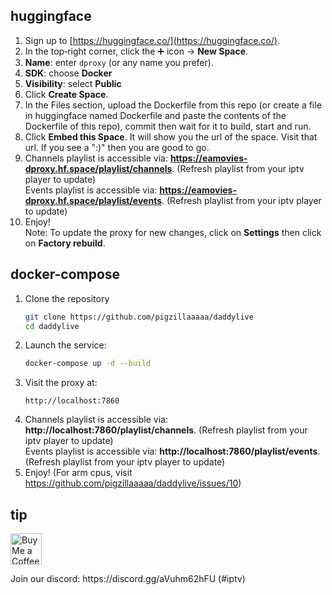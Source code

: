 ## huggingface
1. Sign up to [https://huggingface.co/](https://huggingface.co/).
2. In the top‑right corner, click the ➕ icon → **New Space**.
3. **Name**: enter `dproxy` (or any name you prefer).
4. **SDK**: choose **Docker**
5. **Visibility**: select **Public**
6. Click **Create Space**.
7. In the Files section, upload the Dockerfile from this repo (or create a file in huggingface named Dockerfile and paste the contents of the Dockerfile of this repo), commit then wait for it to build, start and run.
8. Click **Embed this Space**. It will show you the url of the space. Visit that url. If you see a ":)" then you are good to go.
9. Channels playlist is accessible via: **https://eamovies-dproxy.hf.space/playlist/channels**. (Refresh playlist from your iptv player to update)</br>
   Events playlist is accessible via: **https://eamovies-dproxy.hf.space/playlist/events**. (Refresh playlist from your iptv player to update)
10. Enjoy! </br>
Note: To update the proxy for new changes, click on **Settings** then click on **Factory rebuild**.

## docker-compose
1. Clone the repository
   ```bash
   git clone https://github.com/pigzillaaaaa/daddylive
   cd daddylive
   ```
2. Launch the service:
   ```bash
   docker-compose up -d --build
   ```
3. Visit the proxy at:
   ```text
   http://localhost:7860  
4. Channels playlist is accessible via: **http://localhost:7860/playlist/channels**. (Refresh playlist from your iptv player to update)</br>
   Events playlist is accessible via: **http://localhost:7860/playlist/events**. (Refresh playlist from your iptv player to update)
5. Enjoy! (For arm cpus, visit https://github.com/pigzillaaaaa/daddylive/issues/10)



## tip

<p align="left">
  <a href="https://ko-fi.com/pigzillaaaaa" target="_blank">
    <img src="https://cdn.ko-fi.com/cdn/kofi5.png" alt="Buy Me a Coffee" style="height:50px;" />
  </a>
</p>
Join our discord: https://discord.gg/aVuhm62hFU (#iptv)
